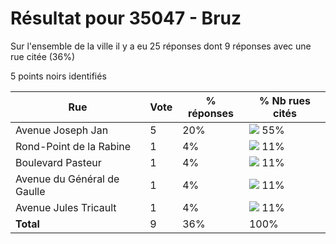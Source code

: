 # Résultat pour 35047 - Bruz

Sur l'ensemble de la ville il y a eu 25 réponses dont 9 réponses avec une rue citée (36%)

5 points noirs identifiés

| Rue | Vote | % réponses | % Nb rues cités|
|-----|------|------------|----------------|
| Avenue Joseph Jan | 5 | 20% | <img src="../../img/bar_55.gif" />&nbsp;55%|
| Rond-Point de la Rabine | 1 | 4% | <img src="../../img/bar_11.gif" />&nbsp;11%|
| Boulevard Pasteur | 1 | 4% | <img src="../../img/bar_11.gif" />&nbsp;11%|
| Avenue du Général de Gaulle | 1 | 4% | <img src="../../img/bar_11.gif" />&nbsp;11%|
| Avenue Jules Tricault | 1 | 4% | <img src="../../img/bar_11.gif" />&nbsp;11%|
| **Total** | 9 | 36% | 100%|
